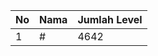 | No | Nama            | Jumlah Level |
|----|-----------------|--------------|
| 1  | #    |    4642        |
